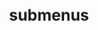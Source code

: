 ---
layout: page
title: submenus
nav: true
nav_order: 6
dropdown: true
children: 
    #- title: papers
    #  permalink: /papers/
    #- title: divider
    - title: projects
      permalink: /projects/
---